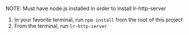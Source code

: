NOTE: Must have node.js installed in order to install lr-http-server

1. In your favorite terminal, run `npm install` from the root of this project
2. From the terminal, run `lr-http-server`
